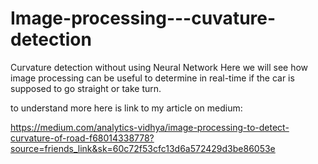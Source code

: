 # Image-processing---cuvature-detection

Curvature detection without using Neural Network
Here we will see how image processing can be useful to determine in real-time if the car is supposed to go straight or take turn.


to understand more here is link to my article on medium:

https://medium.com/analytics-vidhya/image-processing-to-detect-curvature-of-road-f68014338778?source=friends_link&sk=60c72f53cfc13d6a572429d3be86053e
